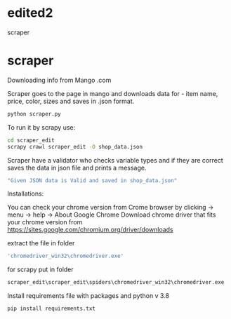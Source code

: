 # edited2
 scraper

# scraper

Downloading info from Mango .com

Scraper goes to the page in mango and downloads data for - item name, price, color, sizes and saves in .json format.
```sh
python scraper.py
```
To run it by scrapy use:
```sh
cd scraper_edit
scrapy crawl scraper_edit -O shop_data.json
```

Scraper have a validator who checks variable types and if they are correct saves the data in json file and prints a message.

```sh
"Given JSON data is Valid and saved in shop_data.json"
```

Installations:

You can check your chrome version from Crome browser by clicking -> menu -> help -> About Google Chrome
Download chrome driver that fits your chrome version from https://sites.google.com/chromium.org/driver/downloads

extract the file in folder

```sh
'chromedriver_win32\chromedriver.exe'
```
for scrapy put in folder

```sh
scraper_edit\scraper_edit\spiders\chromedriver_win32\chromedriver.exe
```
Install requirements file with packages and python v 3.8
```sh
pip install requirements.txt
```